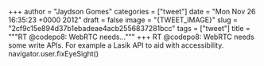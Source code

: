 
+++
author = "Jaydson Gomes"
categories = ["tweet"]
date = "Mon Nov 26 16:35:23 +0000 2012"
draft = false
image = "{TWEET_IMAGE}"
slug = "2cf9c15e894d37b1ebadeae4acb2556837281bcc"
tags = ["tweet"]
title = """RT @codepo8: WebRTC needs..."""
+++
RT @codepo8: WebRTC needs some write APIs. For example a Lasik API to aid with accessibility. navigator.user.fixEyeSight()
